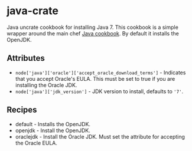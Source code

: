 # java-crate

Java uncrate cookbook for installing Java 7. This cookbook is a simple wrapper around the main chef [Java cookbook](https://github.com/opscode-cookbooks/java). By default it installs the OpenJDK. 

## Attributes

* `node['java']['oracle']['accept_oracle_download_terms']` - Indicates that you accept Oracle's EULA. This must be set to true if you are installing the Oracle JDK.
* `node['java']['jdk_version']` - JDK version to install, defaults to `'7'`.

## Recipes

* default - Installs the OpenJDK.
* openjdk - Install the OpenJDK.
* oraclejdk - Install the Oracle JDK. Must set the attribute for accepting the Oracle EULA.
